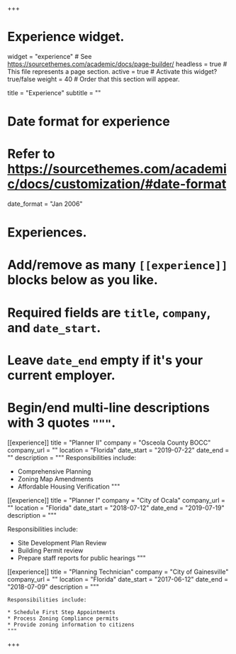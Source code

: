 +++
# Experience widget.
widget = "experience"  # See https://sourcethemes.com/academic/docs/page-builder/
headless = true  # This file represents a page section.
active = true  # Activate this widget? true/false
weight = 40  # Order that this section will appear.

title = "Experience"
subtitle = ""

# Date format for experience
#   Refer to https://sourcethemes.com/academic/docs/customization/#date-format
date_format = "Jan 2006"

# Experiences.
#   Add/remove as many `[[experience]]` blocks below as you like.
#   Required fields are `title`, `company`, and `date_start`.
#   Leave `date_end` empty if it's your current employer.
#   Begin/end multi-line descriptions with 3 quotes `"""`.
[[experience]]
  title = "Planner II"
  company = "Osceola County BOCC"
  company_url = ""
  location = "Florida"
  date_start = "2019-07-22"
  date_end = ""
  description = """
  Responsibilities include:

  * Comprehensive Planning
  * Zoning Map Amendments
  * Affordable Housing Verification
  """

[[experience]]
  title = "Planner I"
  company = "City of Ocala"
  company_url = ""
  location = "Florida"
  date_start = "2018-07-12"
  date_end = "2019-07-19"
  description = """

  Responsibilities include:

  * Site Development Plan Review
  * Building Permit review
  * Prepare staff reports for public hearings
  """
  
  [[experience]]
    title = "Planning Technician"
    company = "City of Gainesville"
    company_url = ""
    location = "Florida"
    date_start = "2017-06-12"
    date_end = "2018-07-09"
    description = """

    Responsibilities include:

    * Schedule First Step Appointments
    * Process Zoning Compliance permits
    * Provide zoning information to citizens
    """

+++
